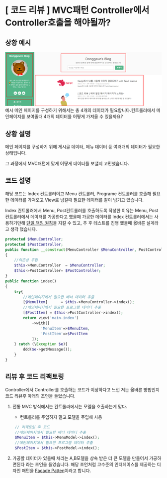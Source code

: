 # [ 코드 리뷰 ] MVC패턴 Controller에서 Controller호출을 해야될까?

## 상황 예시

![](/study/assets/content_codereview_mvc.png)
예시 메인 페이지를 구성하기 위해서는 총 4개의 데이터가 필요합니다.컨트롤러에서 메인페이지를 보여줄때 4개의 데이터를 어떻게 가져올 수 있을까요?

## 상황 설명

메인 페이지를 구성하기 위해 게시글 데이터, 메뉴 데이터 등 여러개의 데이터가 필요한 상태입니다.

그 과정에서 MVC패턴에 맞게 어떻게 데이터를 보낼지 고민했습니다.

## 코드 설명

해당 코드는 Index 컨트롤러이고 Menu 컨트롤러, Programe 컨트롤러를 호출해 필요한 데이터를 가져오고 View로 넘길때 필요한 데이터를 같이 넘기고 있습니다.

Index 컨트롤러에서 Menu, Post컨트롤러를 호출하도록 작성한 이유는 Menu, Post컨트롤러에서 데이터를 가공한다고 했을때 가공한 데이터를 Index 컨트롤러에서는 사용하기만해 [단일 책임 원칙](/study/Paradigm/OOP/SOLID/Single%20responsibility%20principle.md)을 지킬 수 있고, 추 후 테스트를 진행 했을때 옳바른 설계라고 생각 했습니다.

```php
protected $MenuController;
protected $PostController;
public function __construct(MenuController $MenuController, PostController $PostController)
{
    //의존성 주입
    $this->MenuController  = $MenuController;
    $this->PostController= $PostController;
}
public function index()
{
    try{
        //메인페이지에서 필요한 배너 데이터 추출
        [$MenuItem]      = $this->MenuController->index();
        //메인페이지에서 필요한 프로그램 데이터 추출
        [$PostItem] = $this->PostController->index();
        return view('main.index')
            ->with([
                'MenuItem'=>$MenuItem,
                'PostItem'=>$PostItem
            ]);
    } catch (\Exception $e){
        ddd($e->getMessage());
    }
}
```

## 리뷰 후 코드 리팩토링

Controller에서 Controller를 호출하는 코드가 이상하다고 느낀 저는 옳바른 방법인지 코드 리뷰후 아래의 조언을 들었습니다.

1. 전통 MVC 방식에서는 컨트롤러에서는 모델을 호출하는게 맞다.

   - 컨트롤러를 주입하지 말고 모델을 주입해 사용

   ```php
    // 리팩토링 후 코드
    //메인페이지에서 필요한 배너 데이터 추출
    $MenuItem = $this->MenuModel->index();
    //메인페이지에서 필요한 프로그램 데이터 추출
    $PostItem = $this->PostModel->index();
   ```

2. 가공할 데이터가 있을때 처리는 A,B모델을 상속 받은 더 큰 모델을 만들어서 가공하면된다 라는 조언을 들었습니다. 해당 조언처럼 고수준의 인터페이스를 제공하는 디자인 패턴을 [Facade Patten](/study/Pattern/Facade/Facade%20Patten.md)이라고 합니다.